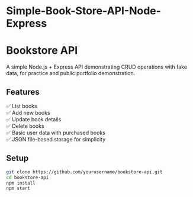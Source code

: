 # Simple-Book-Store-API-Node-Express
# Bookstore API

A simple Node.js + Express API demonstrating CRUD operations with fake data, for practice and public portfolio demonstration.

## Features

✅ List books  
✅ Add new books  
✅ Update book details  
✅ Delete books  
✅ Basic user data with purchased books  
✅ JSON file-based storage for simplicity

## Setup

```bash
git clone https://github.com/yourusername/bookstore-api.git
cd bookstore-api
npm install
npm start
